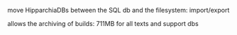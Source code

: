 move HipparchiaDBs between the SQL db and the filesystem: import/export


allows the archiving of builds: 711MB for all texts and support dbs

